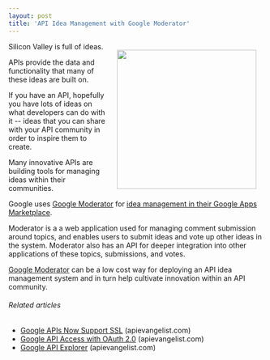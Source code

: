 ```yaml
---
layout: post
title: 'API Idea Management with Google Moderator'
---
```

<img style="padding: 15px;" src="http://kinlane-productions.s3.amazonaws.com/api-evangelist/idea-management.jpg" alt="" width="275" align="right" />Silicon Valley is full of ideas.<p></p>
APIs provide the data and functionality that many of these ideas are built on.<p></p>
If you have an API, hopefully you have lots of ideas on what developers can do with it -- ideas that you can share with your API community in order to inspire them to create.<p></p>
Many innovative APIs are building tools for managing ideas within their communities.<p></p>
Google uses <a title="Google Moderator" href="http://www.google.com/moderator/#0">Google Moderator</a> for <a title="idea management in Google Apps Marketplace" href="http://productideas.appspot.com/#15/e=17fe36&amp;t=181990&amp;f=25f853">idea management in their Google Apps Marketplace</a>.<p></p>
Moderator is a a web application used for managing comment submission around topics, and enables users to submit ideas and vote up other ideas in the system.
<img src="http://kinlane-productions.s3.amazonaws.com/google/google-moderator.png" alt="" align="right" />
Moderator also has an API for deeper integration into other applications of these topics, submissions, and votes.<p></p>
<a title="Google Moderator" href="http://www.google.com/moderator/#0">Google Moderator</a> can be a low cost way for deploying an API idea management system and in turn help cultivate innovation within an API community.
<h6 class="zemanta-related-title" style="font-size: 1em;">Related articles</h6>
<ul class="zemanta-article-ul">
	<li class="zemanta-article-ul-li"><a href="http://blog.apievangelist.com/2011/03/16/google-apis-now-support-ssl/">Google APIs Now Support SSL</a> (apievangelist.com)</li>
	<li class="zemanta-article-ul-li"><a href="http://blog.apievangelist.com/2011/03/14/google-api-access-with-oauth-2-0/">Google API Access with OAuth 2.0</a> (apievangelist.com)</li>
	<li class="zemanta-article-ul-li"><a href="http://blog.apievangelist.com/2011/03/08/google-api-explorer/">Google API Explorer</a> (apievangelist.com)</li>
</ul>
